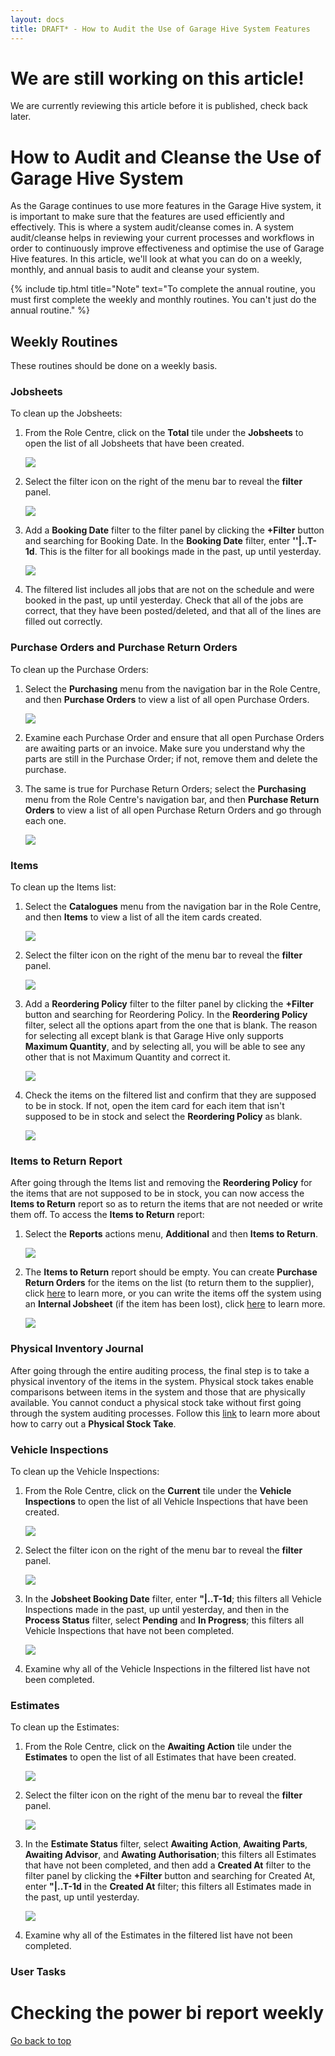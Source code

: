 ```yaml
---
layout: docs
title: DRAFT* - How to Audit the Use of Garage Hive System Features
---
```


<a name="top"></a>

# We are still working on this article!
We are currently reviewing this article before it is published, check back later.

# How to Audit and Cleanse the Use of Garage Hive System
As the Garage continues to use more features in the Garage Hive system, it is important to make sure that the features are used efficiently and effectively. This is where a system audit/cleanse comes in. A system audit/cleanse helps in reviewing your current processes and workflows in order to continuously improve effectiveness and optimise the use of Garage Hive features. In this article, we'll look at what you can do on a weekly, monthly, and annual basis to audit and cleanse your system.

{% include tip.html title="Note" text="To complete the annual routine, you must first complete the weekly and monthly routines. You can't just do the annual routine." %}

## Weekly Routines
These routines should be done on a weekly basis.

### Jobsheets
To clean up the Jobsheets:
1. From the Role Centre, click on the **Total** tile under the **Jobsheets** to open the list of all Jobsheets that have been created.

   ![](media/garagehive-system-audit1.png)

2. Select the filter icon on the right of the menu bar to reveal the **filter** panel.

   ![](media/garagehive-system-audit2.png)

3. Add a **Booking Date** filter to the filter panel by clicking the **+Filter** button and searching for Booking Date. In the **Booking Date** filter, enter **''|..T-1d**. This is the filter for all bookings made in the past, up until yesterday.

   ![](media/garagehive-system-audit3.gif)

4. The filtered list includes all jobs that are not on the schedule and were booked in the past, up until yesterday. Check that all of the jobs are correct, that they have been posted/deleted, and that all of the lines are filled out correctly. 

### Purchase Orders and Purchase Return Orders
To clean up the Purchase Orders:
1. Select the **Purchasing** menu from the navigation bar in the Role Centre, and then **Purchase Orders** to view a list of all open Purchase Orders.

   ![](media/garagehive-system-audit4.png)

2. Examine each Purchase Order and ensure that all open Purchase Orders are awaiting parts or an invoice. Make sure you understand why the parts are still in the Purchase Order; if not, remove them and delete the purchase.
3. The same is true for Purchase Return Orders; select the **Purchasing** menu from the Role Centre's navigation bar, and then **Purchase Return Orders** to view a list of all open Purchase Return Orders and go through each one.

   ![](media/garagehive-system-audit5.png)

### Items
To clean up the Items list:
1. Select the **Catalogues** menu from the navigation bar in the Role Centre, and then **Items** to view a list of all the item cards created.

   ![](media/garagehive-system-audit6.png)

2. Select the filter icon on the right of the menu bar to reveal the **filter** panel.

   ![](media/garagehive-system-audit7.png)

3. Add a **Reordering Policy** filter to the filter panel by clicking the **+Filter** button and searching for Reordering Policy. In the **Reordering Policy** filter, select all the options apart from the one that is blank. The reason for selecting all except blank is that Garage Hive only supports **Maximum Quantity**, and by selecting all, you will be able to see any other that is not Maximum Quantity and correct it.

   ![](media/garagehive-system-audit8.png)

4. Check the items on the filtered list and confirm that they are supposed to be in stock. If not, open the item card for each item that isn't supposed to be in stock and select the **Reordering Policy** as blank.

   ![](media/garagehive-system-audit9.png)

### Items to Return Report
After going through the Items list and removing the **Reordering Policy** for the items that are not supposed to be in stock, you can now access the **Items to Return** report so as to return the items that are not needed or write them off. To access the **Items to Return** report:
1. Select the **Reports** actions menu, **Additional** and then **Items to Return**.

    ![](media/garagehive-system-audit10.png)

2. The **Items to Return** report should be empty. You can create **Purchase Return Orders** for the items on the list (to return them to the supplier), click [here](garagehive-items-to-return.html) to learn more, or you can write the items off the system using an **Internal Jobsheet** (if the item has been lost), click [here](garagehive-internal-jobsheet.html) to learn more.

   ![](media/garagehive-system-audit11.png)

### Physical Inventory Journal
After going through the entire auditing process, the final step is to take a physical inventory of the items in the system. Physical stock takes enable comparisons between items in the system and those that are physically available. You cannot conduct a physical stock take without first going through the system auditing processes. Follow this [link](garagehive-doing-physical-stock-take.html) to learn more about how to carry out a **Physical Stock Take**.

### Vehicle Inspections
To clean up the Vehicle Inspections:
1. From the Role Centre, click on the **Current** tile under the **Vehicle Inspections** to open the list of all Vehicle Inspections that have been created.

   ![](media/garagehive-system-audit12.png)

2. Select the filter icon on the right of the menu bar to reveal the **filter** panel.

   ![](media/garagehive-system-audit13.png)

3. In the **Jobsheet Booking Date** filter, enter **"|..T-1d**; this filters all Vehicle Inspections made in the past, up until yesterday, and then in the **Process Status** filter, select **Pending** and **In Progress**; this filters all Vehicle Inspections that have not been completed.

   ![](media/garagehive-system-audit14.png)

4. Examine why all of the Vehicle Inspections in the filtered list have not been completed.

### Estimates
To clean up the Estimates:
1. From the Role Centre, click on the **Awaiting Action** tile under the **Estimates** to open the list of all Estimates that have been created.

   ![](media/garagehive-system-audit15.png)

2. Select the filter icon on the right of the menu bar to reveal the **filter** panel.

   ![](media/garagehive-system-audit16.png)

3. In the **Estimate Status** filter, select **Awaiting Action**, **Awaiting Parts**, **Awaiting Advisor**, and **Awating Authorisation**; this filters all Estimates that have not been completed, and then add a **Created At** filter to the filter panel by clicking the **+Filter** button and searching for Created At, enter **"|..T-1d** in the **Created At** filter; this filters all Estimates made in the past, up until yesterday.

   ![](media/garagehive-system-audit17.gif)

4. Examine why all of the Estimates in the filtered list have not been completed.

### User Tasks




# Checking the power bi report weekly

[Go back to top](#top)